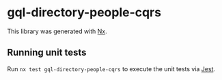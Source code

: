 # gql-directory-people-cqrs

This library was generated with [Nx](https://nx.dev).

## Running unit tests

Run `nx test gql-directory-people-cqrs` to execute the unit tests via [Jest](https://jestjs.io).
